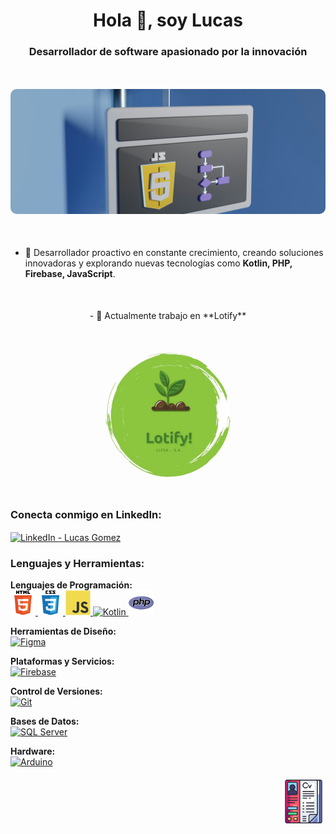 <h1 align="center">Hola 👋, soy Lucas</h1>
<h3 align="center">Desarrollador de software apasionado por la innovación</h3>

<div align="center" style="margin: 50px 0;">
    <img src="https://github.com/gmzLucass/gmzLucass/blob/main/DEV.jpg" alt="Desarrollador" style="width: 100%; height: 200px; object-fit: cover; border-radius: 10px;" />
</div>


- 🌱 Desarrollador proactivo en constante crecimiento, creando soluciones innovadoras y explorando nuevas tecnologías como **Kotlin, PHP, Firebase, JavaScript**.
    
<div align="center" style="margin: 50px 0;">
- 🔭 Actualmente trabajo en **Lotify**
</div>

<div align="center" style="margin: 50px 0;">
    <a href="https://github.com/Lucas-almada015/LOTIFY.llfsa" target="_blank">
        <img src="https://github.com/gmzLucass/gmzLucass/blob/main/lotifyicon.png" alt="Lotify Icon" width="200px" style="border-radius: 50%; display: block; margin: auto;" />
    </a>
</div>

<h3 align="left">Conecta conmigo en LinkedIn:</h3>
<p align="left">
    <a href="https://linkedin.com/in/lucas-gomez-2ba1a9326/" target="_blank">
        <img align="center" src="https://raw.githubusercontent.com/rahuldkjain/github-profile-readme-generator/master/src/images/icons/Social/linked-in-alt.svg" alt="LinkedIn - Lucas Gomez" height="30" width="40" />
    </a>
</p>

<h3 align="left">Lenguajes y Herramientas:</h3>

<p align="left">
    <strong>Lenguajes de Programación:</strong><br>
    <a href="https://www.w3schools.com/html/" target="_blank" rel="noreferrer">
        <img src="https://raw.githubusercontent.com/devicons/devicon/master/icons/html5/html5-original-wordmark.svg" alt="HTML5" width="40" height="40"/>
    </a>
    <a href="https://www.w3schools.com/css/" target="_blank" rel="noreferrer">
        <img src="https://raw.githubusercontent.com/devicons/devicon/master/icons/css3/css3-original-wordmark.svg" alt="CSS3" width="40" height="40"/>
    </a>
    <a href="https://developer.mozilla.org/en-US/docs/Web/JavaScript" target="_blank" rel="noreferrer">
        <img src="https://raw.githubusercontent.com/devicons/devicon/master/icons/javascript/javascript-original.svg" alt="JavaScript" width="40" height="40"/>
    </a>
    <a href="https://kotlinlang.org" target="_blank" rel="noreferrer">
        <img src="https://www.vectorlogo.zone/logos/kotlinlang/kotlinlang-icon.svg" alt="Kotlin" width="40" height="40"/>
    </a>
    <a href="https://www.php.net" target="_blank" rel="noreferrer">
        <img src="https://raw.githubusercontent.com/devicons/devicon/master/icons/php/php-original.svg" alt="PHP" width="40" height="40"/>
    </a>
</p>

<p align="left">
    <strong>Herramientas de Diseño:</strong><br>
    <a href="https://www.figma.com/" target="_blank" rel="noreferrer">
        <img src="https://www.vectorlogo.zone/logos/figma/figma-icon.svg" alt="Figma" width="40" height="40"/>
    </a>
</p>

<p align="left">
    <strong>Plataformas y Servicios:</strong><br>
    <a href="https://firebase.google.com/" target="_blank" rel="noreferrer">
        <img src="https://www.vectorlogo.zone/logos/firebase/firebase-icon.svg" alt="Firebase" width="40" height="40"/>
    </a>
</p>

<p align="left">
    <strong>Control de Versiones:</strong><br>
    <a href="https://git-scm.com/" target="_blank" rel="noreferrer">
        <img src="https://www.vectorlogo.zone/logos/git-scm/git-scm-icon.svg" alt="Git" width="40" height="40"/>
    </a>
</p>

<p align="left">
    <strong>Bases de Datos:</strong><br>
    <a href="https://www.microsoft.com/en-us/sql-server" target="_blank" rel="noreferrer">
        <img src="https://www.svgrepo.com/show/303229/microsoft-sql-server-logo.svg" alt="SQL Server" width="40" height="40"/>
    </a>
</p>

<p align="left">
    <strong>Hardware:</strong><br>
    <a href="https://www.arduino.cc/" target="_blank" rel="noreferrer">
        <img src="https://cdn.worldvectorlogo.com/logos/arduino-1.svg" alt="Arduino" width="40" height="40"/>
    </a>
</p>


<div align="right" style="margin: 20px 0;">
    <a href="https://gmzlucass.github.io/Lucas-Gomez-CV/" target="_blank">
        <img src="https://github.com/gmzLucass/gmzLucass/blob/main/cv.png" alt="CV Logo" style="height: 70px;"/>
    </a>
</div>



